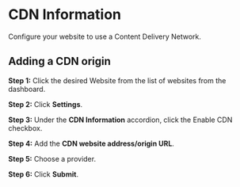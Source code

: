 # CDN Information

Configure your website to use a Content Delivery Network.

## Adding a CDN origin

**Step 1:** Click the desired Website from the list of websites from the dashboard.

**Step 2:** Click **Settings**.

**Step 3:** Under the **CDN Information** accordion, click the Enable CDN checkbox.

**Step 4:** Add the **CDN website address/origin URL**.

**Step 5:** Choose a provider.

**Step 6:** Click **Submit**.
